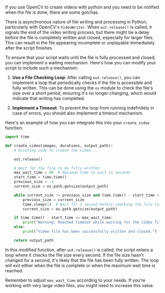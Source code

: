 
If you use OpenCV to create videos with python and you need to be notified when the file is done, there are some gotchas.

There is asynchronous nature of file writing and processing in Python, particularly with OpenCV's `VideoWriter`. When `out.release()` is called, it signals the end of the video writing process, but there might be a delay before the file is completely written and closed, especially for larger files. This can result in the file appearing incomplete or unplayable immediately after the script finishes.

To ensure that your script waits until the file is fully processed and closed, you can implement a waiting mechanism. Here's how you can modify your script to include such a mechanism:

1. **Use a File Checking Loop**: After calling `out.release()`, you can implement a loop that periodically checks if the file is accessible and fully written. This can be done using the `os` module to check the file's size over a short period, ensuring it's no longer changing, which would indicate that writing has completed.

2. **Implement a Timeout**: To prevent the loop from running indefinitely in case of errors, you should also implement a timeout mechanism.

Here's an example of how you can integrate this into your `create_video` function:

```python
import time

def create_video(images, durations, output_path):
    # Existing code to create the video...

    out.release()

    # Wait for the file to be fully written
    max_wait_time = 60  # Maximum time to wait in seconds
    start_time = time.time()
    previous_size = -1
    current_size = os.path.getsize(output_path)

    while current_size != previous_size and time.time() - start_time < max_wait_time:
        previous_size = current_size
        time.sleep(1)  # Wait for 1 second before checking the file size again
        current_size = os.path.getsize(output_path)

    if time.time() - start_time >= max_wait_time:
        print("Warning: Reached timeout while waiting for the video file to be fully written.")
    else:
        print("Video file has been successfully written and closed.")

    return output_path
```

In this modified function, after `out.release()` is called, the script enters a loop where it checks the file size every second. If the file size hasn't changed for a second, it's likely that the file has been fully written. The loop will exit either when the file is complete or when the maximum wait time is reached.

Remember to adjust `max_wait_time` according to your needs. If you're working with very large video files, you might need to increase this value.